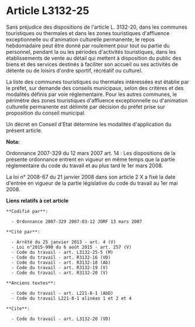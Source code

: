 # Article L3132-25

Sans préjudice des dispositions de l'article L. 3132-20, dans les communes touristiques ou thermales et dans les zones
touristiques d'affluence exceptionnelle ou d'animation culturelle permanente, le repos hebdomadaire peut être donné par
roulement pour tout ou partie du personnel, pendant la ou les périodes d'activités touristiques, dans les établissements de
vente au détail qui mettent à disposition du public des biens et des services destinés à faciliter son accueil ou ses
activités de détente ou de loisirs d'ordre sportif, récréatif ou culturel.

La liste des communes touristiques ou thermales intéressées est établie par le préfet, sur demande des conseils municipaux,
selon des critères et des modalités définis par voie réglementaire. Pour les autres communes, le périmètre des zones
touristiques d'affluence exceptionnelle ou d'animation culturelle permanente est délimité par décision du préfet prise sur
proposition du conseil municipal.

Un décret en Conseil d'Etat détermine les modalités d'application du présent article.

**Nota:**

Ordonnance 2007-329 du 12 mars 2007 art. 14 : Les dispositions de la présente ordonnance entrent en vigueur en même temps que
la partie réglementaire du code du travail et au plus tard le 1er mars 2008. 

La loi n° 2008-67 du 21 janvier 2008 dans son article 2 X a fixé la date d'entrée en vigueur de la partie législative du code
du travail au 1er mai 2008.

**Liens relatifs à cet article**

	**Codifié par**:

	  - Ordonnance 2007-329 2007-03-12 JORF 13 mars 2007

	**Cité par**:

	  - Arrêté du 25 janvier 2013 - art. 4 (V)
	  - Loi n°2015-990 du 6 août 2015 - art. 257 (V)
	  - Code du travail - art. L3132-25-5 (M)
	  - Code du travail - art. R3132-16 (VD)
	  - Code du travail - art. R3132-18 (Ab)
	  - Code du travail - art. R3132-19 (V)
	  - Code du travail - art. R3132-20 (V)

	**Anciens textes**:

	  - Code du travail - art. L221-8-1 (AbD)
	  - Code du travail L221-8-1 alinéas 1 et 2 et 4

	**Cite**:

	  - Code du travail - art. L3132-20 (VD)
